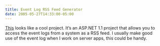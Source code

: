 ```yaml
---
title: Event Log RSS Feed Generator
date: 2005-05-27T14:33:00-05:00
---
```

[This](http://www.codeproject.com/aspnet/EventLogRss.asp) looks like a cool project. It&#8217;s an ASP.NET 1.1 project that allows you to access the event logs from a system as a RSS feed. I usually make good use of the event log when I work on server apps, this could be handy.
